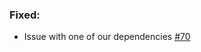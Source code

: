 ### Fixed:
- Issue with one of our dependencies [#70](https://github.com/Crazy-Crew/CrazyVouchers/pull/70)